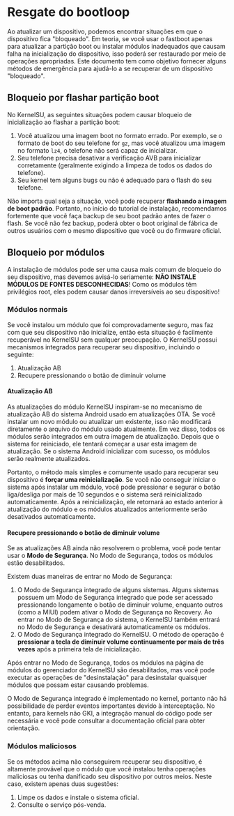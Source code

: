 # Resgate do bootloop

Ao atualizar um dispositivo, podemos encontrar situações em que o dispositivo fica "bloqueado". Em teoria, se você usar o fastboot apenas para atualizar a partição boot ou instalar módulos inadequados que causam falha na inicialização do dispositivo, isso poderá ser restaurado por meio de operações apropriadas. Este documento tem como objetivo fornecer alguns métodos de emergência para ajudá-lo a se recuperar de um dispositivo "bloqueado".

## Bloqueio por flashar partição boot

No KernelSU, as seguintes situações podem causar bloqueio de inicialização ao flashar a partição boot:

1. Você atualizou uma imagem boot no formato errado. Por exemplo, se o formato de boot do seu telefone for `gz`, mas você atualizou uma imagem no formato `lz4`, o telefone não será capaz de inicializar.
2. Seu telefone precisa desativar a verificação AVB para inicializar corretamente (geralmente exigindo a limpeza de todos os dados do telefone).
3. Seu kernel tem alguns bugs ou não é adequado para o flash do seu telefone.

Não importa qual seja a situação, você pode recuperar **flashando a imagem de boot padrão**. Portanto, no início do tutorial de instalação, recomendamos fortemente que você faça backup de seu boot padrão antes de fazer o flash. Se você não fez backup, poderá obter o boot original de fábrica de outros usuários com o mesmo dispositivo que você ou do firmware oficial.

## Bloqueio por módulos

A instalação de módulos pode ser uma causa mais comum de bloqueio do seu dispositivo, mas devemos avisá-lo seriamente: **NÃO INSTALE MÓDULOS DE FONTES DESCONHECIDAS**! Como os módulos têm privilégios root, eles podem causar danos irreversíveis ao seu dispositivo!

### Módulos normais

Se você instalou um módulo que foi comprovadamente seguro, mas faz com que seu dispositivo não inicialize, então esta situação é facilmente recuperável no KernelSU sem qualquer preocupação. O KernelSU possui mecanismos integrados para recuperar seu dispositivo, incluindo o seguinte:

1. Atualização AB
2. Recupere pressionando o botão de diminuir volume

#### Atualização AB

As atualizações do módulo KernelSU inspiram-se no mecanismo de atualização AB do sistema Android usado em atualizações OTA. Se você instalar um novo módulo ou atualizar um existente, isso não modificará diretamente o arquivo do módulo usado atualmente. Em vez disso, todos os módulos serão integrados em outra imagem de atualização. Depois que o sistema for reiniciado, ele tentará começar a usar esta imagem de atualização. Se o sistema Android inicializar com sucesso, os módulos serão realmente atualizados.

Portanto, o método mais simples e comumente usado para recuperar seu dispositivo é **forçar uma reinicialização**. Se você não conseguir iniciar o sistema após instalar um módulo, você pode pressionar e segurar o botão liga/desliga por mais de 10 segundos e o sistema será reinicializado automaticamente. Após a reinicialização, ele retornará ao estado anterior à atualização do módulo e os módulos atualizados anteriormente serão desativados automaticamente.

#### Recupere pressionando o botão de diminuir volume

Se as atualizações AB ainda não resolverem o problema, você pode tentar usar o **Modo de Segurança**. No Modo de Segurança, todos os módulos estão desabilitados.

Existem duas maneiras de entrar no Modo de Segurança:

1. O Modo de Segurança integrado de alguns sistemas. Alguns sistemas possuem um Modo de Segurança integrado que pode ser acessado pressionando longamente o botão de diminuir volume, enquanto outros (como a MIUI) podem ativar o Modo de Segurança no Recovery. Ao entrar no Modo de Segurança do sistema, o KernelSU também entrará no Modo de Segurança e desativará automaticamente os módulos.
2. O Modo de Segurança integrado do KernelSU. O método de operação é **pressionar a tecla de diminuir volume continuamente por mais de três vezes** após a primeira tela de inicialização.

Após entrar no Modo de Segurança, todos os módulos na página de módulos do gerenciador do KernelSU são desabilitados, mas você pode executar as operações de "desinstalação" para desinstalar quaisquer módulos que possam estar causando problemas.

O Modo de Segurança integrado é implementado no kernel, portanto não há possibilidade de perder eventos importantes devido à interceptação. No entanto, para kernels não GKI, a integração manual do código pode ser necessária e você pode consultar a documentação oficial para obter orientação.

### Módulos maliciosos

Se os métodos acima não conseguirem recuperar seu dispositivo, é altamente provável que o módulo que você instalou tenha operações maliciosas ou tenha danificado seu dispositivo por outros meios. Neste caso, existem apenas duas sugestões:

1. Limpe os dados e instale o sistema oficial.
2. Consulte o serviço pós-venda.
